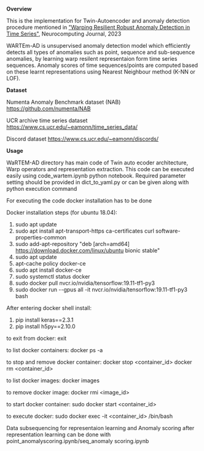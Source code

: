 **Overview**

This is the implementation for Twin-Autoencoder and anomaly detection procedure mentioned in 
<a href="https://www.sciencedirect.com/science/article/abs/pii/S0925231222011249">"Warping Resilient Robust Anomaly Detection in Time Series"</a>, Neurocomputing Journal, 2023


WARTEm-AD is unsupervised anomaly detection model which efficiently detects all types of anomalies such as point, sequence and sub-sequence anomalies, by learning warp resilent representaion form time series sequences. Anomaly scores of time sequences/points are computed based on these learnt representations using Nearest Neighbour method (K-NN or LOF).

**Dataset**

Numenta Anomaly Benchmark dataset (NAB)
https://github.com/numenta/NAB

UCR archive time series dataset
https://www.cs.ucr.edu/~eamonn/time_series_data/

Discord dataset
https://www.cs.ucr.edu/~eamonn/discords/

**Usage**

WaRTEM-AD directory has main code of Twin auto ecoder architecture, Warp operators and representation extraction. This code can be executed easily using code_wartem.ipynb python notebook. Required parameter setting should be provided in dict_to_yaml.py or can be given along with python execution command

For executing the code docker installation has to be done

Docker installation steps (for ubuntu 18.04):
1) sudo apt update
2) sudo apt install apt-transport-https ca-certificates curl software-properties-common
3) sudo add-apt-repository "deb [arch=amd64] https://download.docker.com/linux/ubuntu bionic stable"
4) sudo apt update
5) apt-cache policy docker-ce
6) sudo apt install docker-ce
7) sudo systemctl status docker
8) sudo docker pull nvcr.io/nvidia/tensorflow:19.11-tf1-py3
9) sudo docker run --gpus all -it nvcr.io/nvidia/tensorflow:19.11-tf1-py3 bash
   

After entering docker shell install:

1) pip install keras==2.3.1
2) pip install h5py==2.10.0

to exit from docker:
exit

to list docker containers:
docker ps -a

to stop and remove docker container:
docker stop <container_id>
docker rm <container_id>

to list docker images:
docker images

to remove docker image:
docker rmi <image_id>

to start docker container:
sudo docker start <container_id>

to execute docker:
sudo docker exec -it <container_id> /bin/bash


Data subsequencing for representaion learning and Anomaly scoring after representation learning can be done with point_anomalyscoring.ipynb/seq_anomaly scoring.ipynb
